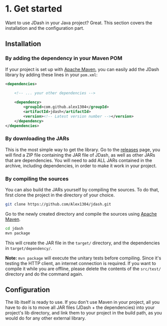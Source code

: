 # 1. Get started

Want to use JDash in your Java project? Great. This section covers the installation and the configuration part.

## Installation

### By adding the dependency in your Maven POM

If your project is set up with [Apache Maven](https://maven.apache.org), you can easily add the JDash library by adding these lines in your `pom.xml`:

```xml
<dependencies>

	<!-- ... your other dependencies -->
	
	<dependency>
		<groupId>com.github.alex1304</groupId>
		<artifactId>jdash</artifactId>
		<version><!-- Latest version number --></version>
	</dependency>
</dependencies>
```

### By downloading the JARs

This is the most simple way to get the library. Go to the [releases](https://github.com/Alex1304/jdash/releases) page, you will find a ZIP file containing the JAR file of JDash, as well as other JARs that are dependencies. You will need to add ALL JARs contained in the archive, including dependencies, in order to make it work in your project.

### By compiling the sources

You can also build the JARs yourself by compiling the sources. To do that, first clone the project in the directory of your choice.

```sh
git clone https://github.com/Alex1304/jdash.git
```

Go to the newly created directory and compile the sources using [Apache Maven](https://maven.apache.org).


```sh
cd jdash
mvn package
```

This will create the JAR file in the `target/` directory, and the dependencies in `target/dependency/`.

**Note:** `mvn package` will execute the unitary tests before compiling. Since it's testing the HTTP client, an internet connection is required. If you want to compile it while you are offline, please delete the contents of the `src/test/` directory and do the command again.

## Configuration

The lib itself is ready to use. If you don't use Maven in your project, all you have to do is to move all JAR files (JDash + the dependencies) into your project's lib directory, and link them to your project in the build path, as you would do for any other external library.
